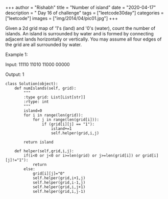 +++
author = "Rishabh"
title = "Number of island"
date = "2020-04-17"
description = " Day 16 of challenge"
tags = ["leetcode30day"]
categories = ["leetcode"]
images  = ["img/2014/04/pic01.jpg"]
+++

Given a 2d grid map of '1's (land) and '0's (water), count the number of islands. An island is surrounded by water and is formed by connecting adjacent lands horizontally or vertically. You may assume all four edges of the grid are all surrounded by water.

Example 1:

Input:
11110
11010
11000
00000

Output: 1

```
class Solution(object):
    def numIslands(self, grid):
        """
        :type grid: List[List[str]]
        :rtype: int
        """
        island=0
        for i in range(len(grid)):
            for j in range(len(grid[i])):
                if (grid[i][j] == "1"):
                    island+=1
                    self.helper(grid,i,j)
        
        return island
    
    def helper(self,grid,i,j):
        if(i<0 or j<0 or i>=len(grid) or j>=len(grid[i]) or grid[i][j]!="1"):
            return
        else:
            grid[i][j]="0"
            self.helper(grid,i+1,j)
            self.helper(grid,i-1,j)
            self.helper(grid,i,j+1)
            self.helper(grid,i,j-1)
```